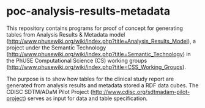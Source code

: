 # poc-analysis-results-metadata
This repository contains programs for proof of concept for generating tables from Analysis Results &amp; Metadata model (http://www.phusewiki.org/wiki/index.php?title=Analysis_Results_Model), a project under the Semantic Technology (http://www.phusewiki.org/wiki/index.php?title=Semantic_Technology) in the PhUSE Computational Science (CS) working groups (http://www.phusewiki.org/wiki/index.php?title=CSS_Working_Groups).

The purpose is to show how tables for the clinical study report are generated from analysis results and metadata stored a RDF data cubes. 
The CDISC SDTM/ADaM Pilot Project (http://www.cdisc.org/sdtmadam-pilot-project) serves as input for data and table specification.





